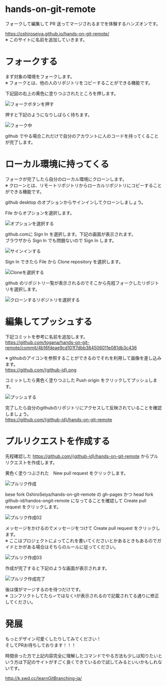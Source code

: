 # hands-on-git-remote

フォークして編集して PR 送ってマージされるまでを体験するハンズオンです。

https://oshiroseiya.github.io/hands-on-git-remote/  
※ このサイトに名前を追加していきます。

# フォークする

まず対象の環境をフォークします。  
※ フォークとは、他の人のリポジトリをコピーすることができる機能です。

下記図の右上の黄色に塗りつぶされたところを押します。

![フォークボタンを押す](./img/01フォークボタンを押す.PNG)

押すと下記のようになりしばらく待ちます。

![フォーク中](./img/02フォーク中.PNG)

github でやる場合これだけで自分のアカウントに人のコードを持ってくることが完了します。

# ローカル環境に持ってくる

フォークが完了したら自分のローカル環境にクローンします。  
※ クローンとは、リモートリポジトリからローカルリポジトリにコピーすることができる機能です。

github desktop のオプションからサインインしてクローンしましょう。

File からオプションを選択します。

![オプションを選択する](./img/03オプションを選択する.PNG)

github.comに Sign In を選択します。下記の画面が表示されます。  
ブラウザから Sign In でも問題ないので Sign In します。

![サインインする](./img/04サインイン.PNG)

Sign In できたら File から Clone repository を選択します。

![Cloneを選択する](./img/05クローンを選択する.png)

github のリポジトリ一覧が表示されるのでそこから先程フォークしたリポジトリを選択します。

![クローンするリポジトリを選択する](./img/06クローンするリポジトリを選択する.PNG)

# 編集してプッシュする

下記コミットを参考に名前を追加します。  
https://github.com/togana/hands-on-git-remote/commit/4b16fdeae9cd101f7dbb384506011e081db3c436

※ githubのアイコンを参照することができるのでそれを利用して画像を差し込みます。  
https://github.com/{github-id}.png

コミットしたら黄色く塗りつぶした Push origin をクリックしてプッシュします。

![プッシュする](./img/07プッシュする.PNG)

完了したら自分のgithubのリポジトリにアクセスして反映されていることを確認しましょう。  
https://github.com/{github-id}/hands-on-git-remote

# プルリクエストを作成する

先程確認した https://github.com/{github-id}/hands-on-git-remote
 からプルリクエストを作成します。

黄色く塗りつぶされた　New pull request をクリックします。

![プルリク作成](./img/08プルリク作成.PNG)

bese fork OshiroSeiya/hands-on-git-remote の gh-pages かつ head fork github-id/handos-ongit-remote になってることを確認して Create pull request をクリックします。

![プルリク作成02](./img/09プルリク作成02.PNG)

メッセージをかけるのでメッセージをつけて Create pull request をクリックします。  
※ ここはプロジェクトによってこれを書いてくださいとかあるときもあるのでガイドとかがある場合はそちらのルールに従ってください。

![プルリク作成03](./img/09プルリク作成03.PNG)

作成が完了すると下記のような画面が表示されます。

![プルリク作成完了](./img/10プルリク作成完了.PNG)

後は僕がマージするのを待つだけです。  
※ コンフリクトしてたら✓ではなく☓が表示されるので記載されてる通りに修正してください。

# 発展

もっとデザイン可愛くしたりしてみてください！  
そしてPRお待ちしております！！！

時間余った方で上記内容完全に理解したコマンドでやる方法も少しは知りたいという方は下記のサイトがすごく良くできているので試してみるといいかもしれないです。

http://k.swd.cc/learnGitBranching-ja/
